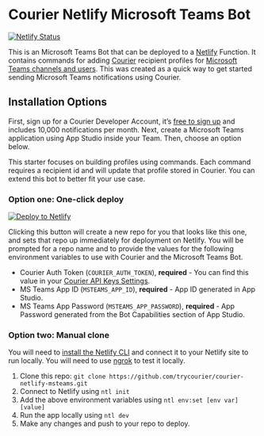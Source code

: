 # Courier Netlify Microsoft Teams Bot

[![Netlify Status](https://api.netlify.com/api/v1/badges/ed50f56e-4fc2-4c98-8b66-1e5074c6f3d3/deploy-status)](https://app.netlify.com/sites/courier-netlify-msteams/deploys)

This is an Microsoft Teams Bot that can be deployed to a [Netlify](https://netlify.com/) Function. It contains commands for adding [Courier](https://courier.com) recipient profiles for [Microsoft Teams channels and users](https://docs.courier.com/docs/microsoft-teams). This was created as a quick way to get started sending Microsoft Teams notifications using Courier.

## Installation Options

First, sign up for a Courier Developer Account, it’s [free to sign up](https://app.courier.com/register/) and includes 10,000 notifications per month. Next, create a Microsoft Teams application using App Studio inside your Team. Then, choose an option below.

This starter focuses on building profiles using commands. Each command requires a recipient id and will update that profile stored in Courier. You can extend this bot to better fit your use case.

### Option one: One-click deploy

[![Deploy to Netlify](https://www.netlify.com/img/deploy/button.svg)](https://app.netlify.com/start/deploy?repository=https://github.com/trycourier/courier-netlify-msteams)

Clicking this button will create a new repo for you that looks like this one, and sets that repo up immediately for deployment on Netlify. You will be prompted for a repo name and to provide the values for the following environment variables to use with Courier and the Microsoft Teams Bot.

- Courier Auth Token (`COURIER_AUTH_TOKEN`), **required** - You can find this value in your [Courier API Keys Settings](https://app.courier.com/settings/api-keys).
- MS Teams App ID (`MSTEAMS_APP_ID`), **required** - App ID generated in App Studio.
- MS Teams App Password (`MSTEAMS_APP_PASSWORD`), **required** - App Password generated from the Bot Capabilities section of App Studio.

### Option two: Manual clone

You will need to [install the Netlify CLI](https://docs.netlify.com/cli/get-started/) and connect it to your Netlify site to run locally. You will need to use [ngrok](https://ngrok.com/) to test it locally.

1. Clone this repo: `git clone https://github.com/trycourier/courier-netlify-msteams.git`
2. Connect to Netlify using `ntl init`
3. Add the above environment variables using `ntl env:set [env var] [value]`
4. Run the app locally using `ntl dev`
5. Make any changes and push to your repo to deploy.
